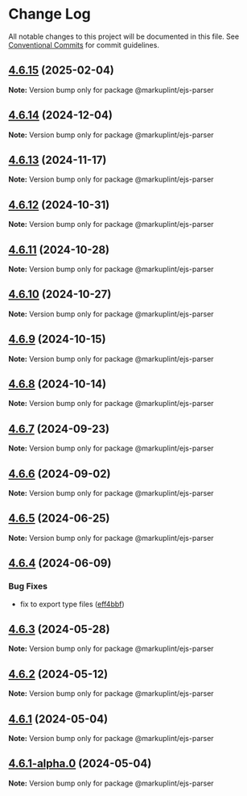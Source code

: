 # Change Log

All notable changes to this project will be documented in this file.
See [Conventional Commits](https://conventionalcommits.org) for commit guidelines.

## [4.6.15](https://github.com/markuplint/markuplint/compare/@markuplint/ejs-parser@4.6.14...@markuplint/ejs-parser@4.6.15) (2025-02-04)

**Note:** Version bump only for package @markuplint/ejs-parser

## [4.6.14](https://github.com/markuplint/markuplint/compare/@markuplint/ejs-parser@4.6.13...@markuplint/ejs-parser@4.6.14) (2024-12-04)

**Note:** Version bump only for package @markuplint/ejs-parser

## [4.6.13](https://github.com/markuplint/markuplint/compare/@markuplint/ejs-parser@4.6.12...@markuplint/ejs-parser@4.6.13) (2024-11-17)

**Note:** Version bump only for package @markuplint/ejs-parser

## [4.6.12](https://github.com/markuplint/markuplint/compare/@markuplint/ejs-parser@4.6.11...@markuplint/ejs-parser@4.6.12) (2024-10-31)

**Note:** Version bump only for package @markuplint/ejs-parser

## [4.6.11](https://github.com/markuplint/markuplint/compare/@markuplint/ejs-parser@4.6.10...@markuplint/ejs-parser@4.6.11) (2024-10-28)

**Note:** Version bump only for package @markuplint/ejs-parser

## [4.6.10](https://github.com/markuplint/markuplint/compare/@markuplint/ejs-parser@4.6.9...@markuplint/ejs-parser@4.6.10) (2024-10-27)

**Note:** Version bump only for package @markuplint/ejs-parser

## [4.6.9](https://github.com/markuplint/markuplint/compare/@markuplint/ejs-parser@4.6.8...@markuplint/ejs-parser@4.6.9) (2024-10-15)

**Note:** Version bump only for package @markuplint/ejs-parser

## [4.6.8](https://github.com/markuplint/markuplint/compare/@markuplint/ejs-parser@4.6.7...@markuplint/ejs-parser@4.6.8) (2024-10-14)

**Note:** Version bump only for package @markuplint/ejs-parser

## [4.6.7](https://github.com/markuplint/markuplint/compare/@markuplint/ejs-parser@4.6.6...@markuplint/ejs-parser@4.6.7) (2024-09-23)

**Note:** Version bump only for package @markuplint/ejs-parser

## [4.6.6](https://github.com/markuplint/markuplint/compare/@markuplint/ejs-parser@4.6.5...@markuplint/ejs-parser@4.6.6) (2024-09-02)

**Note:** Version bump only for package @markuplint/ejs-parser

## [4.6.5](https://github.com/markuplint/markuplint/compare/@markuplint/ejs-parser@4.6.4...@markuplint/ejs-parser@4.6.5) (2024-06-25)

**Note:** Version bump only for package @markuplint/ejs-parser

## [4.6.4](https://github.com/markuplint/markuplint/compare/@markuplint/ejs-parser@4.6.3...@markuplint/ejs-parser@4.6.4) (2024-06-09)

### Bug Fixes

- fix to export type files ([eff4bbf](https://github.com/markuplint/markuplint/commit/eff4bbfd127574809dc5e15d7cafe87699758ee0))

## [4.6.3](https://github.com/markuplint/markuplint/compare/@markuplint/ejs-parser@4.6.2...@markuplint/ejs-parser@4.6.3) (2024-05-28)

**Note:** Version bump only for package @markuplint/ejs-parser

## [4.6.2](https://github.com/markuplint/markuplint/compare/@markuplint/ejs-parser@4.6.1...@markuplint/ejs-parser@4.6.2) (2024-05-12)

**Note:** Version bump only for package @markuplint/ejs-parser

## [4.6.1](https://github.com/markuplint/markuplint/compare/@markuplint/ejs-parser@4.6.1-alpha.0...@markuplint/ejs-parser@4.6.1) (2024-05-04)

**Note:** Version bump only for package @markuplint/ejs-parser

## [4.6.1-alpha.0](https://github.com/markuplint/markuplint/compare/@markuplint/ejs-parser@4.6.0...@markuplint/ejs-parser@4.6.1-alpha.0) (2024-05-04)

**Note:** Version bump only for package @markuplint/ejs-parser
